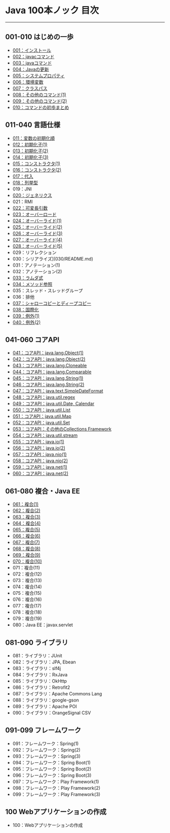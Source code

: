 # Java 100本ノック 目次

***
## 001-010 はじめの一歩
* [001：インストール](001/README.md)
* [002：javacコマンド](002/README.md)
* [003：javaコマンド](003/README.md)
* [004：Javaの更新](004/README.md)
* [005：システムプロパティ](005/README.md)
* [006：環境変数](006/README.md)
* [007：クラスパス](007/README.md)
* [008：その他のコマンド(1)](008/README.md)
* [009：その他のコマンド(2)](009/README.md)
* [010：コマンドの初歩まとめ](010/README.md)

## 011-040 言語仕様
* [011：変数の初期化順](011/README.md)
* [012：初期化子(1)](012/README.md)
* [013：初期化子(2)](013/README.md)
* [014：初期化子(3)](014/README.md)
* [015：コンストラクタ(1)](015/README.md)
* [016：コンストラクタ(2)](016/README.md)
* [017：代入](017/README.md)
* [018：列挙型](018/README.md)
* 019：JNI
* [020：ジェネリクス](020/README.md)
* 021：RMI
* [022：可変長引数](022/README.md)
* [023：オーバーロード](023/README.md)
* [024：オーバーライド(1)](024/README.md)
* [025：オーバーライド(2)](025/README.md)
* [026：オーバーライド(3)](026/README.md)
* [027：オーバーライド(4)](027/README.md)
* [028：オーバーライド(5)](028/README.md)
* 029：リフレクション
* 030：シリアライズ](030/README.md)
* 031：アノテーション(1)
* 032：アノテーション(2)
* [033：ラムダ式](033/README.md)
* [034：メソッド参照](034/README.md)
* 035：スレッド・スレッドグループ
* 036：排他
* [037：シャローコピーとディープコピー](037/README.md)
* [038：国際化](038/README.md)
* [039：例外(1)](039/README.md)
* [040：例外(2)](040/README.md)

## 041-060 コアAPI
* [041：コアAPI：java.lang.Object(1)](041/README.md)
* [042：コアAPI：java.lang.Object(2)](042/README.md)
* [043：コアAPI：java.lang.Cloneable](043/README.md)
* [044：コアAPI：java.lang.Comparable](044/README.md)
* [045：コアAPI：java.lang.String(1)](045/README.md)
* [046：コアAPI：java.lang.String(2)](046/README.md)
* [047：コアAPI：java.text.SimpleDateFormat](047/README.md)
* [048：コアAPI：java.util.regex](048/README.md)
* [049：コアAPI：java.util.Date, Calendar](049/README.md)
* [050：コアAPI：java.util.List](050/README.md)
* [051：コアAPI：java.util.Map](051/README.md)
* [052：コアAPI：java.util.Set](052/README.md)
* [053：コアAPI：その他のCollections Framework](053/README.md)
* [054：コアAPI：java.util.stream](054/README.md)
* [055：コアAPI：java.io(1)](055/README.md)
* [056：コアAPI：java.io(2)](056/README.md)
* [057：コアAPI：java.nio(1)](057/README.md)
* [058：コアAPI：java.nio(2)](058/README.md)
* [059：コアAPI：java.net(1)](059/README.md)
* [060：コアAPI：java.net(2)](060/README.md)

## 061-080 複合・Java EE
* [061：複合(1)](061/README.md)
* [062：複合(2)](062/README.md)
* [063：複合(3)](063/README.md)
* [064：複合(4)](064/README.md)
* [065：複合(5)](065/README.md)
* [066：複合(6)](066/README.md)
* [067：複合(7)](067/README.md)
* [068：複合(8)](068/README.md)
* [069：複合(9)](069/README.md)
* [070：複合(10)](070/README.md)
* 071：複合(11)
* 072：複合(12)
* 073：複合(13)
* 074：複合(14)
* 075：複合(15)
* 076：複合(16)
* 077：複合(17)
* 078：複合(18)
* 079：複合(19)
* 080：Java EE：javax.servlet

## 081-090 ライブラリ
* 081：ライブラリ：JUnit
* 082：ライブラリ：JPA, Ebean
* 083：ライブラリ：slf4j
* 084：ライブラリ：RxJava
* 085：ライブラリ：OkHttp
* 086：ライブラリ：Retrofit2
* 087：ライブラリ：Apache Commons Lang
* 088：ライブラリ：google-gson
* 089：ライブラリ：Apache POI
* 090：ライブラリ：OrangeSignal CSV

## 091-099 フレームワーク
* 091：フレームワーク：Spring(1)
* 092：フレームワーク：Spring(2)
* 093：フレームワーク：Spring(3)
* 094：フレームワーク：Spring Boot(1)
* 095：フレームワーク：Spring Boot(2)
* 096：フレームワーク：Spring Boot(3)
* 097：フレームワーク：Play Framework(1)
* 098：フレームワーク：Play Framework(2)
* 099：フレームワーク：Play Framework(3)

## 100     Webアプリケーションの作成
* 100：Webアプリケーションの作成
